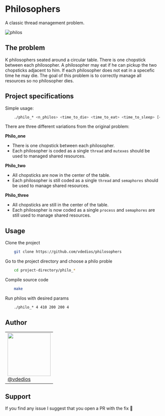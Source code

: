 # Philosophers

A classic thread management problem.

![philos](philosphers_demo.gif)
## The problem

K philosophers seated around a circular table. There is one chopstick between each philosopher. A philosopher may eat if he can pickup the two chopsticks adjacent to him. If each philosopher does not eat in a specefic time he may die. The goal of this problem is to correctly manage all resources so no philosopher dies.

## Project specifications

Simple usage:

```bash
    ./philo_* <n_philos> <time_to_die> <time_to_eat> <time_to_sleep> [<n_rounds>]
```

There are three different variations from the original problem:

**Philo_one** 

- There is one chopstick between each philosopher.
- Each philosopher is coded as a single `thread` and `mutexes` should be used to managed shared resources.
  
**Philo_two** 

- All chopsticks are now in the center of the table.
- Each philosopher is still coded as a single `thread` and `semaphores` should be used to manage shared resources.

**Philo_three** 

- All chopsticks are still in the center of the table.
- Each philosopher is now coded as a single `process` and `semaphores` are still used to manage shared resources.

## Usage

Clone the project

```bash
    git clone https://github.com/vdedios/philosophers
```

Go to the project directory and choose a philo proble

```bash
    cd project-directory/philo_*
```

Compile source code

```bash
    make
```

Run philos with desired params

```bash
    ./philo_* 4 410 200 200 4
```
## Author
<table>
    <tr>
        <td>
          <img src="https://cdn.intra.42.fr/users/small_vde-dios.jpg" width=140px>
          </br>
          <a href="https://github.com/vdedios">@vdedios</a>
        </td>
    </tr>
</table>

## Support

If you find any issue I suggest that you open a PR with the fix 🙂
